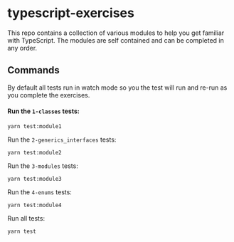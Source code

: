 # typescript-exercises

This repo contains a collection of various modules to help you get familiar with TypeScript. The modules are self contained and can be completed in any order.

## Commands

By default all tests run in watch mode so you the test will run and re-run as you complete the exercises.

#### Run the `1-classes` tests:
```
yarn test:module1
```

Run the `2-generics_interfaces` tests:
```
yarn test:module2
```

Run the `3-modules` tests:
```
yarn test:module3
```

Run the `4-enums` tests:
```
yarn test:module4
```

Run all tests:
```
yarn test
```